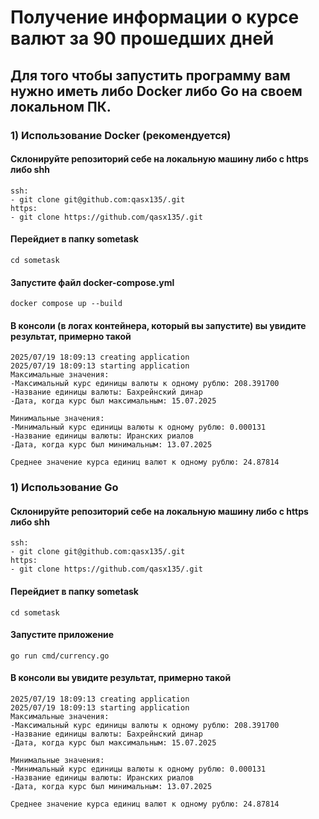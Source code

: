 # Получение информации о курсе валют за 90 прошедших дней

## Для того чтобы запустить программу вам нужно иметь либо Docker либо Go на своем локальном ПК.

### 1) Использование Docker (рекомендуется)

#### Cклонируйте репозиторий себе на локальную машину либо с https либо shh
```
ssh:
- git clone git@github.com:qasx135/.git
https:
- git clone https://github.com/qasx135/.git
```
#### Перейдиет в папку sometask
```
cd sometask
```
#### Запустите файл docker-compose.yml
```
docker compose up --build
```
#### В консоли (в логах контейнера, который вы запустите) вы увидите результат, примерно такой
```
2025/07/19 18:09:13 creating application
2025/07/19 18:09:13 starting application
Максимальные значения: 
-Максимальный курс единицы валюты к одному рублю: 208.391700 
-Название единицы валюты: Бахрейнский динар
-Дата, когда курс был максимальным: 15.07.2025 

Минимальные значения: 
-Минимальный курс единицы валюты к одному рублю: 0.000131
-Название единицы валюты: Иранских риалов
-Дата, когда курс был минимальным: 13.07.2025

Среднее значение курса единиц валют к одному рублю: 24.87814
```
### 1) Использование Go
#### Cклонируйте репозиторий себе на локальную машину либо с https либо shh
```
ssh:
- git clone git@github.com:qasx135/.git
https:
- git clone https://github.com/qasx135/.git
```
#### Перейдиет в папку sometask
```
cd sometask
```
#### Запустите приложение 
```
go run cmd/currency.go
```
#### В консоли вы увидите результат, примерно такой
```
2025/07/19 18:09:13 creating application
2025/07/19 18:09:13 starting application
Максимальные значения: 
-Максимальный курс единицы валюты к одному рублю: 208.391700 
-Название единицы валюты: Бахрейнский динар
-Дата, когда курс был максимальным: 15.07.2025 

Минимальные значения: 
-Минимальный курс единицы валюты к одному рублю: 0.000131
-Название единицы валюты: Иранских риалов
-Дата, когда курс был минимальным: 13.07.2025

Среднее значение курса единиц валют к одному рублю: 24.87814
```